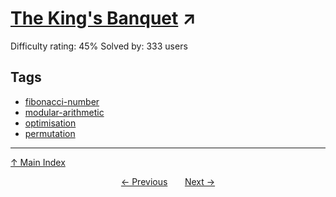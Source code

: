 # [The King's Banquet](https://projecteuler.net/problem=669) ↗️

Difficulty rating: 45%
Solved by: 333 users
## Tags

- [fibonacci-number](../tags/fibonacci-number.md)
- [modular-arithmetic](../tags/modular-arithmetic.md)
- [optimisation](../tags/optimisation.md)
- [permutation](../tags/permutation.md)



---

[↑ Main Index](../README.md)


<div align=center><a href='668.md'>← Previous</a> &nbsp;&nbsp; &nbsp;&nbsp;  <a href='670.md'>Next →</a></div>
